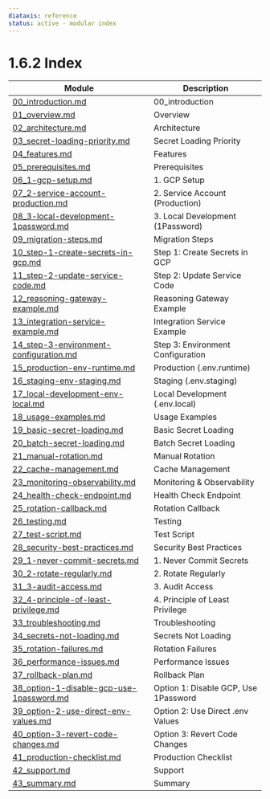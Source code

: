```yaml
---
diataxis: reference
status: active - modular index
---
```


# 1.6.2 Index

| Module | Description |
|--------|-------------|
| [00_introduction.md](00_introduction.md) | 00_introduction |
| [01_overview.md](01_overview.md) | Overview |
| [02_architecture.md](02_architecture.md) | Architecture |
| [03_secret-loading-priority.md](03_secret-loading-priority.md) | Secret Loading Priority |
| [04_features.md](04_features.md) | Features |
| [05_prerequisites.md](05_prerequisites.md) | Prerequisites |
| [06_1-gcp-setup.md](06_1-gcp-setup.md) | 1. GCP Setup |
| [07_2-service-account-production.md](07_2-service-account-production.md) | 2. Service Account (Production) |
| [08_3-local-development-1password.md](08_3-local-development-1password.md) | 3. Local Development (1Password) |
| [09_migration-steps.md](09_migration-steps.md) | Migration Steps |
| [10_step-1-create-secrets-in-gcp.md](10_step-1-create-secrets-in-gcp.md) | Step 1: Create Secrets in GCP |
| [11_step-2-update-service-code.md](11_step-2-update-service-code.md) | Step 2: Update Service Code |
| [12_reasoning-gateway-example.md](12_reasoning-gateway-example.md) | Reasoning Gateway Example |
| [13_integration-service-example.md](13_integration-service-example.md) | Integration Service Example |
| [14_step-3-environment-configuration.md](14_step-3-environment-configuration.md) | Step 3: Environment Configuration |
| [15_production-env-runtime.md](15_production-env-runtime.md) | Production (.env.runtime) |
| [16_staging-env-staging.md](16_staging-env-staging.md) | Staging (.env.staging) |
| [17_local-development-env-local.md](17_local-development-env-local.md) | Local Development (.env.local) |
| [18_usage-examples.md](18_usage-examples.md) | Usage Examples |
| [19_basic-secret-loading.md](19_basic-secret-loading.md) | Basic Secret Loading |
| [20_batch-secret-loading.md](20_batch-secret-loading.md) | Batch Secret Loading |
| [21_manual-rotation.md](21_manual-rotation.md) | Manual Rotation |
| [22_cache-management.md](22_cache-management.md) | Cache Management |
| [23_monitoring-observability.md](23_monitoring-observability.md) | Monitoring & Observability |
| [24_health-check-endpoint.md](24_health-check-endpoint.md) | Health Check Endpoint |
| [25_rotation-callback.md](25_rotation-callback.md) | Rotation Callback |
| [26_testing.md](26_testing.md) | Testing |
| [27_test-script.md](27_test-script.md) | Test Script |
| [28_security-best-practices.md](28_security-best-practices.md) | Security Best Practices |
| [29_1-never-commit-secrets.md](29_1-never-commit-secrets.md) | 1. Never Commit Secrets |
| [30_2-rotate-regularly.md](30_2-rotate-regularly.md) | 2. Rotate Regularly |
| [31_3-audit-access.md](31_3-audit-access.md) | 3. Audit Access |
| [32_4-principle-of-least-privilege.md](32_4-principle-of-least-privilege.md) | 4. Principle of Least Privilege |
| [33_troubleshooting.md](33_troubleshooting.md) | Troubleshooting |
| [34_secrets-not-loading.md](34_secrets-not-loading.md) | Secrets Not Loading |
| [35_rotation-failures.md](35_rotation-failures.md) | Rotation Failures |
| [36_performance-issues.md](36_performance-issues.md) | Performance Issues |
| [37_rollback-plan.md](37_rollback-plan.md) | Rollback Plan |
| [38_option-1-disable-gcp-use-1password.md](38_option-1-disable-gcp-use-1password.md) | Option 1: Disable GCP, Use 1Password |
| [39_option-2-use-direct-env-values.md](39_option-2-use-direct-env-values.md) | Option 2: Use Direct .env Values |
| [40_option-3-revert-code-changes.md](40_option-3-revert-code-changes.md) | Option 3: Revert Code Changes |
| [41_production-checklist.md](41_production-checklist.md) | Production Checklist |
| [42_support.md](42_support.md) | Support |
| [43_summary.md](43_summary.md) | Summary |

